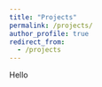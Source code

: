 ```yaml
---
title: "Projects"
permalink: /projects/
author_profile: true
redirect_from:
  - /projects
---
```


Hello
